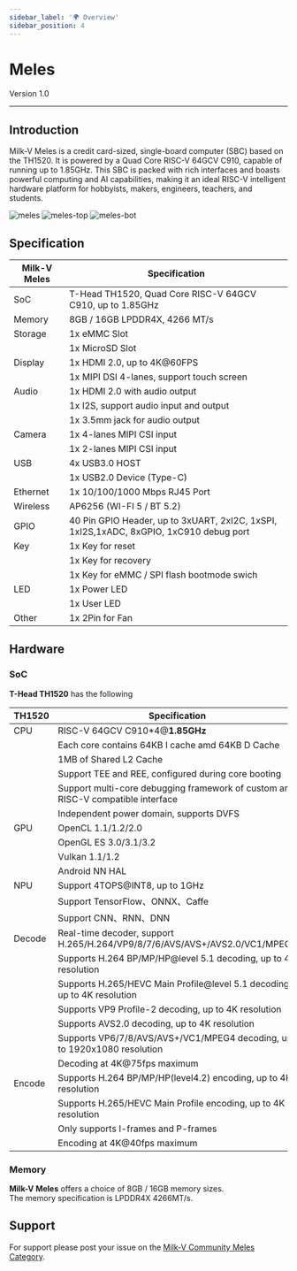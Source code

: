 ```yaml
---
sidebar_label: '🌍 Overview'
sidebar_position: 4
---
```


# Meles

Version 1.0 

-------------------------
## Introduction
Milk-V Meles is a credit card-sized, single-board computer (SBC) based on the TH1520. It is powered by a Quad Core RISC-V 64GCV C910, capable of running up to 1.85GHz. This SBC is packed with rich interfaces and boasts powerful computing and AI capabilities, making it an ideal RISC-V intelligent hardware platform for hobbyists, makers, engineers, teachers, and students.
  
  
![meles](/docs/meles/meles.webp)
![meles-top](/docs/meles/meles-top.webp)
![meles-bot](/docs/meles/meles-bot.webp)

## Specification
| Milk-V Meles | Specification                                                                          |
| ------------ | -------------------------------------------------------------------------------------- |
| SoC          | T-Head TH1520, Quad Core RISC-V 64GCV C910, up to 1.85GHz                               |
| Memory       | 8GB / 16GB LPDDR4X, 4266 MT/s                                                          |
| Storage      | 1x eMMC Slot                                                                           |
|              | 1x MicroSD Slot                                                                        |
| Display      | 1x HDMI 2.0, up to 4K@60FPS                                                            |
|              | 1x MIPI DSI 4-lanes, support touch screen                                              |
| Audio        | 1x HDMI 2.0 with audio output                                                          |
|              | 1x I2S, support audio input and output                                                 |
|              | 1x 3.5mm jack for audio output                                                         |
| Camera       | 1x 4-lanes MIPI CSI input                                                              |
|              | 1x 2-lanes MIPI CSI input                                                              |
| USB          | 4x USB3.0 HOST                                                                         |
|              | 1x USB2.0 Device (Type-C)                                                              |
| Ethernet     | 1x 10/100/1000 Mbps RJ45 Port                                                          |
| Wireless     | AP6256 (WI-FI 5 / BT 5.2)                                                              |
| GPIO         | 40 Pin GPIO Header, up to 3xUART, 2xI2C, 1xSPI, 1xI2S,1xADC, 8xGPIO, 1xC910 debug port |
| Key          | 1x Key for reset                                                                       |
|              | 1x Key for recovery                                                                    |
|              | 1x Key for eMMC / SPI flash bootmode swich                                             |
| LED          | 1x Power LED                                                                           |
|              | 1x User LED                                                                            |
| Other        | 1x 2Pin for Fan                                                                        |

## Hardware
### SoC
**T-Head TH1520** has the following 

| TH1520 | Specification                                                                    |
| ------ | -------------------------------------------------------------------------------- |
| CPU    | RISC-V 64GCV C910*4@**1.85GHz**                                                   |
|        | Each core contains 64KB I cache amd 64KB D Cache                                 |
|        | 1MB of Shared L2 Cache                                                           |
|        | Support TEE and REE, configured during core booting                              |
|        | Support multi-core debugging framework of custom and RISC-V compatible interface |
|        | Independent power domain, supports DVFS                                          |
| GPU    | OpenCL 1.1/1.2/2.0                                                               |
|        | OpenGL ES 3.0/3.1/3.2                                                            |
|        | Vulkan 1.1/1.2                                                                   |
|        | Android NN HAL                                                                   |
| NPU    | Support 4TOPS@INT8, up to 1GHz                                                   |
|        | Support TensorFlow、ONNX、Caffe                                                  |
|        | Support CNN、RNN、DNN                                                            |
| Decode | Real-time decoder, support H.265/H.264/VP9/8/7/6/AVS/AVS+/AVS2.0/VC1/MPEG4       |
|        | Supports H.264 BP/MP/HP@level 5.1 decoding, up to 4K resolution                  |
|        | Supports H.265/HEVC Main Profile@level 5.1 decoding, up to 4K resolution         |
|        | Supports VP9 Profile-2 decoding, up to 4K resolution                             |
|        | Supports AVS2.0 decoding, up to 4K resolution                                    |
|        | Supports VP6/7/8/AVS/AVS+/VC1/MPEG4 decoding, up to 1920x1080 resolution         |
|        | Decoding at 4K@75fps maximum                                                     |
| Encode | Supports H.264 BP/MP/HP(level4.2) encoding, up to 4K resolution                  |
|        | Supports H.265/HEVC Main Profile encoding, up to 4K resolution                   |
|        | Only supports I-frames and P-frames                                              |
|        | Encoding at 4K@40fps maximum                                                     |

### Memory
**Milk-V Meles** offers a choice of 8GB / 16GB memory sizes.  
The memory specification is LPDDR4X 4266MT/s.

## Support
For support please post your issue on the [Milk-V Community Meles Category](https://community.milkv.io/c/meles).
